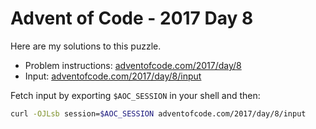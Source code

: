 # Advent of Code - 2017 Day 8
Here are my solutions to this puzzle.

* Problem instructions: [adventofcode.com/2017/day/8](https://adventofcode.com/2017/day/8)
* Input: [adventofcode.com/2017/day/8/input](https://adventofcode.com/2017/day/8/input)

Fetch input by exporting `$AOC_SESSION` in your shell and then:
```bash
curl -OJLsb session=$AOC_SESSION adventofcode.com/2017/day/8/input
```

